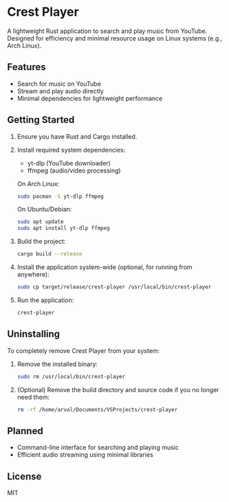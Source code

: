 # Crest Player

A lightweight Rust application to search and play music from YouTube. Designed for efficiency and minimal resource usage on Linux systems (e.g., Arch Linux).

## Features
- Search for music on YouTube
- Stream and play audio directly
- Minimal dependencies for lightweight performance

## Getting Started
1. Ensure you have Rust and Cargo installed.
2. Install required system dependencies:
   - yt-dlp (YouTube downloader)
   - ffmpeg (audio/video processing)

   On Arch Linux:
   ```sh
   sudo pacman -S yt-dlp ffmpeg
   ```
   On Ubuntu/Debian:
   ```sh
   sudo apt update
   sudo apt install yt-dlp ffmpeg
   ```

3. Build the project:
   ```sh
   cargo build --release
   ```
4. Install the application system-wide (optional, for running from anywhere):
   ```sh
   sudo cp target/release/crest-player /usr/local/bin/crest-player
   ```

5. Run the application:
   ```sh
   crest-player
   ```

## Uninstalling

To completely remove Crest Player from your system:

1. Remove the installed binary:
   ```sh
   sudo rm /usr/local/bin/crest-player
   ```
2. (Optional) Remove the build directory and source code if you no longer need them:
   ```sh
   rm -rf /home/arval/Documents/VSProjects/crest-player
   ```

## Planned
- Command-line interface for searching and playing music
- Efficient audio streaming using minimal libraries

## License
MIT
